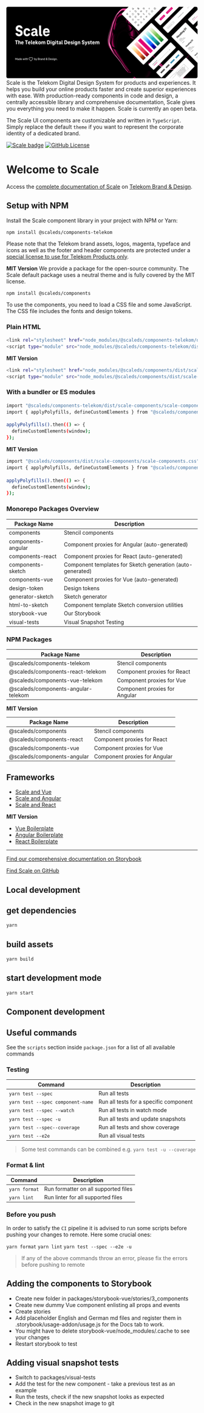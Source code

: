 ![Scale The Telekom Digital Design System](assets/scale-banner.png)
Scale is the Telekom Digital Design System for products and experiences. It helps you build your online products faster and create superior experiences with ease. With production-ready components in code and design, a centrally accessible library and comprehensive documentation, Scale gives you everything you need to make it happen. Scale is currently an open beta. 

The Scale UI components are customizable and written in `TypeScript`. Simply replace the default `theme` if you want to represent the corporate identity of a dedicated brand.

[![Scale badge](https://user-content.gitlab-static.net/376a8c0895adde2b9c040c2637e0c073fe366f0b/68747470733a2f2f696d672e736869656c64732e696f2f62616467652f74656c656b6f6d2d7363616c652d2532336532303037342e737667)](https://user-content.gitlab-static.net/376a8c0895adde2b9c040c2637e0c073fe366f0b/68747470733a2f2f696d672e736869656c64732e696f2f62616467652f74656c656b6f6d2d7363616c652d2532336532303037342e737667) [![GitHub License](https://user-content.gitlab-static.net/c157b3f97237128f7b5ee42d0364696ed37c1eae/68747470733a2f2f696d672e736869656c64732e696f2f6769746875622f6c6963656e73652f74656c656b6f6d2f7363616c652e7376673f7374796c653d666c61742d737175617265)](https://user-content.gitlab-static.net/c157b3f97237128f7b5ee42d0364696ed37c1eae/68747470733a2f2f696d672e736869656c64732e696f2f6769746875622f6c6963656e73652f74656c656b6f6d2f7363616c652e7376673f7374796c653d666c61742d737175617265) 

# Welcome to Scale

Access the [complete documentation of Scale](https://www.brand-design.telekom.com/scale/) on [Telekom Brand & Design](https://www.brand-design.telekom.com/).

## Setup with NPM

Install the Scale component library in your project with NPM or Yarn:

```
npm install @scaleds/components-telekom
```

Please note that the Telekom brand assets, logos, magenta, typeface and icons as well as the footer and header components are protected under a [special license to use for Telekom Products only](https://github.com/telekom/scale/packages/components/src/telekom/LICENSE).

**MIT Version**
We provide a package for the open-source community. The Scale default package uses a neutral theme and is fully covered by the MIT license.

```
npm install @scaleds/components
```

To use the components, you need to load a CSS file and some JavaScript. The CSS file includes the fonts and design tokens.

### Plain HTML

```bash
<link rel="stylesheet" href="node_modules/@scaleds/components-telekom/dist/scale-components/scale-components.css">
<script type="module" src="node_modules/@scaleds/components-telekom/dist/scale-components/scale-components.js"></script>
```

**MIT Version**

```bash
<link rel="stylesheet" href="node_modules/@scaleds/components/dist/scale-components/scale-components.css">
<script type="module" src="node_modules/@scaleds/components/dist/scale-components/scale-components.js"></script>
```

####

### With a bundler or ES modules

```bash
import "@scaleds/components-telekom/dist/scale-components/scale-components.css";
import { applyPolyfills, defineCustomElements } from "@scaleds/components-telekom/loader";

applyPolyfills().then(() => {
  defineCustomElements(window);
});
```

**MIT Version**

```bash
import "@scaleds/components/dist/scale-components/scale-components.css";
import { applyPolyfills, defineCustomElements } from "@scaleds/components/loader";

applyPolyfills().then(() => {
  defineCustomElements(window);
});
```


### Monorepo Packages Overview

| Package Name       | Description                                                |
| ------------------ | ---------------------------------------------------------- |
| components         | Stencil components                                         |
| components-angular | Component proxies for Angular (auto-generated)             |
| components-react   | Component proxies for React (auto-generated)               |
| components-sketch  | Component templates for Sketch generation (auto-generated) |
| components-vue     | Component proxies for Vue (auto-generated)                 |
| design-token       | Design tokens                                              |
| generator-sketch   | Sketch generator                                           |
| html-to-sketch     | Component template Sketch conversion utilities             |
| storybook-vue      | Our Storybook                                              |
| visual-tests       | Visual Snapshot Testing                                    |

### NPM Packages

| Package Name                        | Description                   |
| ----------------------------------- | ----------------------------- |
| @scaleds/components-telekom         | Stencil components            |
| @scaleds/components-react-telekom   | Component proxies for React   |
| @scaleds/components-vue-telekom     | Component proxies for Vue     |
| @scaleds/components-angular-telekom | Component proxies for Angular |

**MIT Version**

| Package Name                | Description                   |
| --------------------------- | ----------------------------- |
| @scaleds/components         | Stencil components            |
| @scaleds/components-react   | Component proxies for React   |
| @scaleds/components-vue     | Component proxies for Vue     |
| @scaleds/components-angular | Component proxies for Angular |

## Frameworks

- [Scale and Vue](https://www.brand-design.telekom.com/scale/?path=/story/scale-for-developers-scale-and-vue--page)
- [Scale and Angular](https://www.brand-design.telekom.com/scale/?path=/story/scale-for-developers-scale-and-angular--page)
- [Scale and React](https://www.brand-design.telekom.com/scale/?path=/story/scale-for-developers-scale-and-react--page)

**MIT Version**

- [Vue Boilerplate](https://github.com/telekom/scale/examples/boilerplate-vue)
- [Angular Boilerplate](https://github.com/telekom/scale/examples/boilerplate-angular)
- [React Boilerplate](https://github.com/telekom/scale/examples/boilerplate-react)

---

[Find our comprehensive documentation on Storybook](https://www.brand-design.telekom.com/scale/)

[Find Scale on GitHub](https://github.com/telekom/scale)

## Local development

## get dependencies

```bash
yarn
```

## build assets

```bash
yarn build
```

## start development mode

```bash
yarn start
```

## Component development

## Useful commands

See the `scripts` section inside `package.json` for a list of all available commands

### Testing

| Command                           | Description                            |
| --------------------------------- | -------------------------------------- |
| `yarn test --spec`                | Run all tests                          |
| `yarn test --spec component-name` | Run all tests for a specific component |
| `yarn test --spec --watch`        | Run all tests in watch mode            |
| `yarn test --spec -u`             | Run all tests and update snapshots     |
| `yarn test --spec--coverage`      | Run all tests and show coverage        |
| `yarn test --e2e`                 | Run all visual tests                   |

> Some test commands can be combined e.g. `yarn test -u --coverage`

### Format & lint

| Command       | Description                          |
| ------------- | ------------------------------------ |
| `yarn format` | Run formatter on all supported files |
| `yarn lint`   | Run linter for all supported files   |

### Before you push

In order to satisfy the `CI` pipeline it is advised to run some scripts before pushing your changes to remote. Here some crucial ones:

`yarn format`
`yarn lint`
`yarn test --spec --e2e -u`

> If any of the above commands throw an error, please fix the errors before pushing to remote

## Adding the components to Storybook

- Create new folder in packages/storybook-vue/stories/3_components
- Create new dummy Vue component enlisting all props and events
- Create stories
- Add placeholder English and German md files and register them in .storybook/usage-addon/usage.js for the Docs tab to work.
- You might have to delete storybook-vue/node_modules/.cache to see your changes
- Restart storybook to test

## Adding visual snapshot tests

- Switch to packages/visual-tests
- Add the test for the new component - take a previous test as an example
- Run the tests, check if the new snapshot looks as expected
- Check in the new snapshot image to git
